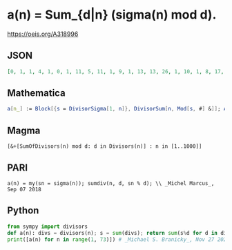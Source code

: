 # a\(n\) \= Sum\_\{d\|n\} \(sigma\(n\) mod d\)\.
https://oeis.org/A318996
## JSON
```JSON
[0, 1, 1, 4, 1, 0, 1, 11, 5, 11, 1, 9, 1, 13, 13, 26, 1, 10, 1, 8, 17, 17, 1, 16, 7, 19, 18, 0, 1, 28, 1, 57, 19, 23, 22, 34, 1, 25, 23, 24, 1, 41, 1, 65, 45, 29, 1, 57, 9, 68, 25, 75, 1, 39, 25, 25, 29, 35, 1, 88, 1, 37, 74, 120, 29, 37, 1, 91, 31, 24, 1, 103]
```
## Mathematica
```Mathematica
a[n_] := Block[{s = DivisorSigma[1, n]}, DivisorSum[n, Mod[s, #] &]]; Array[a, 72] (* _Giovanni Resta_, Sep 07 2018 *)
```
## Magma
```Magma
[&+[SumOfDivisors(n) mod d: d in Divisors(n)] : n in [1..1000]]
```
## PARI
```PARI
a(n) = my(sn = sigma(n)); sumdiv(n, d, sn % d); \\ _Michel Marcus_, Sep 07 2018
```
## Python
```Python
from sympy import divisors
def a(n): divs = divisors(n); s = sum(divs); return sum(s%d for d in divs)
print([a(n) for n in range(1, 73)]) # _Michael S. Branicky_, Nov 27 2021
```
